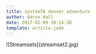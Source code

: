 ```yaml
---
title: system76 denver adventure
author: Adron Hall
date: 2017-02-09 10:14:38
template: article.jade
---
```

<span class="more"></span>

<div class="image float-right">
    ![Streamsets](streamset2.jpg)
</div>
